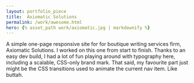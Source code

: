 ```yaml
---
layout: portfolio_piece
title:  Axiomatic Solutions
permalink: /work/awesome.html
hero: {% asset_path work/axiomatic.jpg | markdownify %}
---
```


A simple one-page responsive site for for boutique writing services firm, Axiomatic Solutions.  I worked on this one from start to finish.  Thanks to an easy dev build, I had a lot of fun playing around with typography here, including a scalable, CSS-only brand mark. That said, my favourite part just might be the CSS transitions used to animate the current nav item. Like buttah.